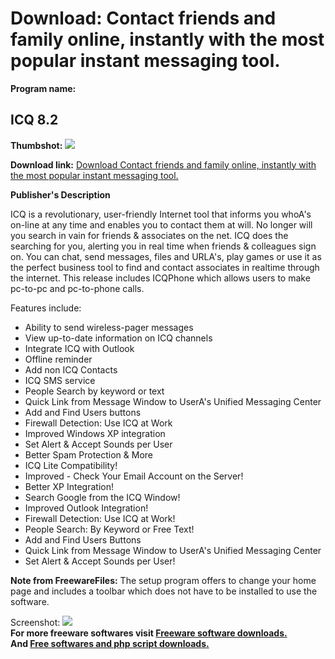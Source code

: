# Download: Contact friends and family online, instantly with the most popular instant messaging tool.

**Program name:**

## ICQ 8.2

  
**Thumbshot:** ![](http://www.freewarefiles.com/screenshot/icq_md.gif)   
  
**Download link:** [Download Contact friends and family online, instantly with the most popular instant messaging tool.](http://freesoftwares.boysofts.com/ICQ_program_391.html)  
  


**Publisher's Description**  
  


ICQ is a revolutionary, user-friendly Internet tool that informs you whoA's on-line at any time and enables you to contact them at will. No longer will you search in vain for friends & associates on the net. ICQ does the searching for you, alerting you in real time when friends & colleagues sign on. You can chat, send messages, files and URLA's, play games or use it as the perfect business tool to find and contact associates in realtime through the internet. This release includes ICQPhone which allows users to make pc-to-pc and pc-to-phone calls. 

Features include: 

  * Ability to send wireless-pager messages 
  * View up-to-date information on ICQ channels 
  * Integrate ICQ with Outlook 
  * Offline reminder 
  * Add non ICQ Contacts 
  * ICQ SMS service 
  * People Search by keyword or text 
  * Quick Link from Message Window to UserA's Unified Messaging Center 
  * Add and Find Users buttons 
  * Firewall Detection: Use ICQ at Work 
  * Improved Windows XP integration 
  * Set Alert & Accept Sounds per User 
  * Better Spam Protection & More 
  * ICQ Lite Compatibility! 
  * Improved - Check Your Email Account on the Server! 
  * Better XP Integration! 
  * Search Google from the ICQ Window! 
  * Improved Outlook Integration! 
  * Firewall Detection: Use ICQ at Work! 
  * People Search: By Keyword or Free Text! 
  * Add and Find Users Buttons 
  * Quick Link from Message Window to UserA's Unified Messaging Center 
  * Set Alert & Accept Sounds per User! 

**Note from FreewareFiles:** The setup program offers to change your home page and includes a toolbar which does not have to be installed to use the software.

  
  
Screenshot: ![](http://www.freewarefiles.com/screenshot/icq.gif)   
**For more freeware softwares visit [Freeware software downloads.](http://freesoftwares.boysofts.com/)**   
**And [Free softwares and php script downloads.](http://www.boysofts.com/)**
